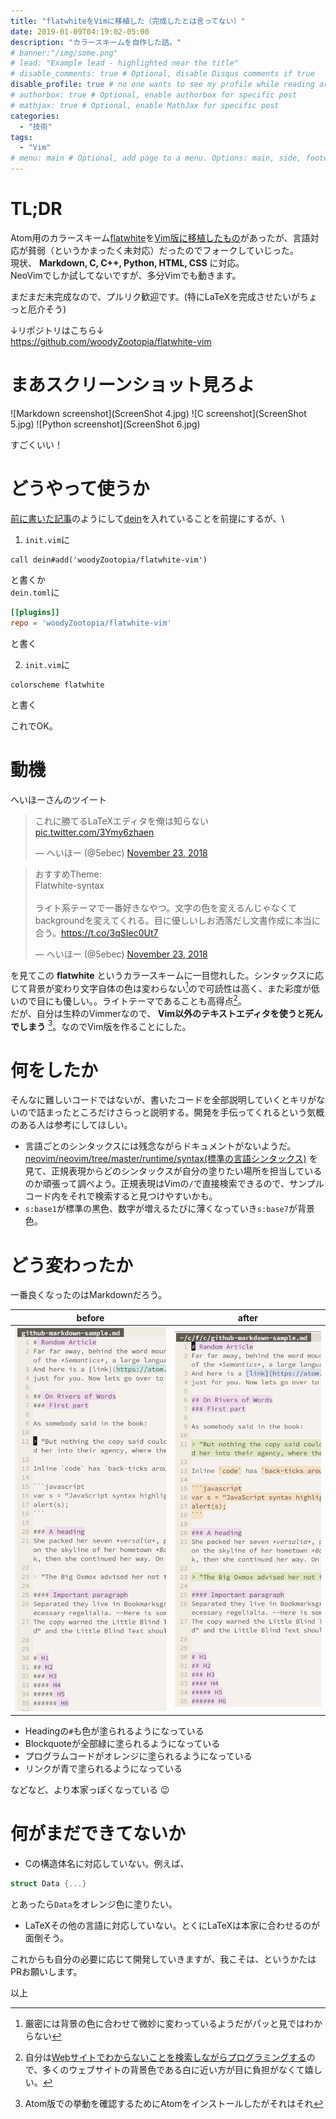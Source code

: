 ```yaml
---
title: "flatwhiteをVimに移植した（完成したとは言ってない）"
date: 2019-01-09T04:19:02-05:00
description: "カラースキームを自作した話。"
# banner:"/img/some.png"
# lead: "Example lead - highlighted near the title"
# disable_comments: true # Optional, disable Disqus comments if true
disable_profile: true # no one wants to see my profile while reading articles
# authorbox: true # Optional, enable authorbox for specific post
# mathjax: true # Optional, enable MathJax for specific post
categories:
  - "技術"
tags:
  - "Vim"
# menu: main # Optional, add page to a menu. Options: main, side, footer
---
```


# TL;DR

Atom用のカラースキーム[flatwhite](https://atom.io/themes/flatwhite-syntax)を[Vim版に移植したもの](https://github.com/kamwitsta/flatwhite-vim)があったが、言語対応が貧弱（というかまったく未対応）だったのでフォークしていじった。\
現状、 **Markdown, C, C++, Python, HTML, CSS** に対応。\
NeoVimでしか試してないですが、多分Vimでも動きます。

まだまだ未完成なので、プルリク歓迎です。(特にLaTeXを完成させたいがちょっと厄介そう)

↓リポジトリはこちら↓\
https://github.com/woodyZootopia/flatwhite-vim

# まあスクリーンショット見ろよ

![Markdown screenshot](ScreenShot 4.jpg)
![C screenshot](ScreenShot 5.jpg)
![Python screenshot](ScreenShot 6.jpg)

すごくいい！

# どうやって使うか

[前に書いた記事](/2018/12/自分のvimのプラグイン環境設定-dein-denite-deopleteを動かすまで/)のようにして[dein](https://github.com/Shougo/dein.vim)を入れていることを前提にするが、\

1. `init.vim`に
```vim
call dein#add('woodyZootopia/flatwhite-vim')
```
と書くか\
`dein.toml`に
```toml
[[plugins]]
repo = 'woodyZootopia/flatwhite-vim'
```
と書く

2. `init.vim`に
```vim
colorscheme flatwhite
```
と書く

これでOK。

# 動機

へいほーさんのツイート
<blockquote class="twitter-tweet" data-partner="tweetdeck"><p lang="ja" dir="ltr">これに勝てるLaTeXエディタを俺は知らない <a href="https://t.co/3Ymy6zhaen">pic.twitter.com/3Ymy6zhaen</a></p>&mdash; へいほー (@5ebec) <a href="https://twitter.com/5ebec/status/1065872335108956161?ref_src=twsrc%5Etfw">November 23, 2018</a></blockquote>
<script async src="https://platform.twitter.com/widgets.js" charset="utf-8"></script>
<blockquote class="twitter-tweet" data-conversation="none" data-cards="hidden" data-partner="tweetdeck"><p lang="ja" dir="ltr">おすすめTheme:<br>Flatwhite-syntax<br><br>ライト系テーマで一番好きなやつ。文字の色を変えるんじゃなくてbackgroundを変えてくれる。目に優しいしお洒落だし文書作成に本当に合う。<a href="https://t.co/3qSIec0Ut7">https://t.co/3qSIec0Ut7</a></p>&mdash; へいほー (@5ebec) <a href="https://twitter.com/5ebec/status/1065886980653731840?ref_src=twsrc%5Etfw">November 23, 2018</a></blockquote>
<script async src="https://platform.twitter.com/widgets.js" charset="utf-8"></script>

を見てこの **flatwhite** というカラースキームに一目惚れした。シンタックスに応じて背景が変わり文字自体の色は変わらない[^mojicolor]ので可読性は高く、また彩度が低いので目にも優しい。。ライトテーマであることも高得点[^whylight]。\
だが、自分は生粋のVimmerなので、 **Vim以外のテキストエディタを使うと死んでしまう** [^uso]。なのでVim版を作ることにした。

[^mojicolor]:厳密には背景の色に合わせて微妙に変わっているようだがパッと見ではわからない
[^whylight]:自分は[Webサイトでわからないことを検索しながらプログラミングする](https://www.google.com/search?client=firefox-b-ab&biw=1280&bih=703&tbm=isch&sa=1&ei=5sg1XOSgEafHjwTR95DYAw&q=Copying+and+Pasting+from+Stack+Overflow+&oq=Copying+and+Pasting+from+Stack+Overflow+&gs_l=img.3..0l3j0i30j0i5i30j0i24l5.31330.31330..31725...0.0..0.65.65.1......1....1j2..gws-wiz-img.ssywnjIJ-fY)ので、多くのウェブサイトの背景色である白に近い方が目に負担がなくて嬉しい。
[^uso]:Atom版での挙動を確認するためにAtomをインストールしたがそれはそれ

# 何をしたか

そんなに難しいコードではないが、書いたコードを全部説明していくとキリがないので詰まったところだけさらっと説明する。開発を手伝ってくれるという気概のある人は参考にしてほしい。

* 言語ごとのシンタックスには残念ながらドキュメントがないようだ。[neovim/neovim/tree/master/runtime/syntax(標準の言語シンタックス)](https://github.com/neovim/neovim/tree/master/runtime/syntax) を見て、正規表現からどのシンタックスが自分の塗りたい場所を担当しているのか頑張って調べよう。正規表現はVimの`/`で直接検索できるので、サンプルコード内をそれで検索すると見つけやすいかも。
* `s:base1`が標準の黒色、数字が増えるたびに薄くなっていき`s:base7`が背景色。

# どう変わったか

一番良くなったのはMarkdownだろう。

| before | after |
| --- | --- |
| ![before](before.jpg) | ![after](after.jpg) |

* Headingの`#`も色が塗られるようになっている
* Blockquoteが全部緑に塗られるようになっている
* プログラムコードがオレンジに塗られるようになっている
* リンクが青で塗られるようになっている

などなど、より本家っぽくなっている 😉

# 何がまだできてないか

* Cの構造体名に対応していない。例えば、
```C
struct Data {...}
```
とあったら`Data`をオレンジ色に塗りたい。

* LaTeXその他の言語に対応していない。とくにLaTeXは本家に合わせるのが面倒そう。

これからも自分の必要に応じて開発していきますが、我こそは、というかたはPRお願いします。

以上
